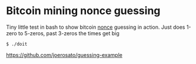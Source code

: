 # Bitcoin mining nonce guessing

Tiny little test in bash to show bitcoin [nonce](https://en.bitcoin.it/wiki/Nonce) guessing in action.
Just does 1-zero to 5-zeros, past 3-zeros the times get big

```
$ ./doit
```
https://github.com/joerosato/guessing-example
